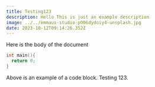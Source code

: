 ```yaml
---
title: Testing123
description: Hello This is just an example description
image: ../../emmaus-studio-p006dydoiy4-unsplash.jpg
date: 2023-10-12T09:14:26.352Z
---
```

Here is the body of the document

```cpp
int main(){
  return 0;
}
```

Above is an example of a code block. Testing 123.